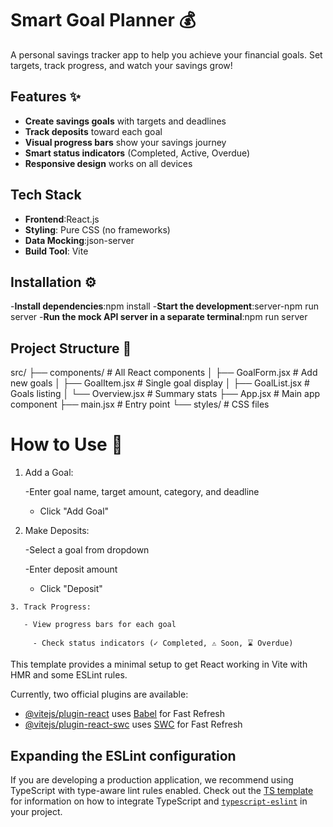# Smart Goal Planner 💰

A personal savings tracker app to help you achieve your financial goals. Set targets, track progress, and watch your savings grow!

## Features ✨

- **Create savings goals** with targets and deadlines
- **Track deposits** toward each goal
- **Visual progress bars** show your savings journey
- **Smart status indicators** (Completed, Active, Overdue)
- **Responsive design** works on all devices

## Tech Stack
- **Frontend**:React.js
- **Styling**: Pure CSS (no frameworks)
- **Data Mocking**:json-server
- **Build Tool**: Vite

## Installation ⚙️
-**Install dependencies**:npm install
-**Start the development**:server-npm run server
-**Run the mock API server in a separate terminal**:npm run server

## Project Structure 📂
src/
├── components/       # All React components
│   ├── GoalForm.jsx  # Add new goals
│   ├── GoalItem.jsx  # Single goal display
│   ├── GoalList.jsx  # Goals listing
│   └── Overview.jsx  # Summary stats
├── App.jsx           # Main app component
├── main.jsx          # Entry point
└── styles/           # CSS files


# How to Use 🚀

   1. Add a Goal:

        -Enter goal name, target amount, category, and deadline

       - Click "Add Goal"

   2. Make Deposits:

        -Select a goal from dropdown

        -Enter deposit amount

       - Click "Deposit"

    3. Track Progress:

       - View progress bars for each goal

         - Check status indicators (✓ Completed, ⚠️ Soon, ⌛ Overdue)


This template provides a minimal setup to get React working in Vite with HMR and some ESLint rules.

Currently, two official plugins are available:

- [@vitejs/plugin-react](https://github.com/vitejs/vite-plugin-react/blob/main/packages/plugin-react) uses [Babel](https://babeljs.io/) for Fast Refresh
- [@vitejs/plugin-react-swc](https://github.com/vitejs/vite-plugin-react/blob/main/packages/plugin-react-swc) uses [SWC](https://swc.rs/) for Fast Refresh

## Expanding the ESLint configuration

If you are developing a production application, we recommend using TypeScript with type-aware lint rules enabled. Check out the [TS template](https://github.com/vitejs/vite/tree/main/packages/create-vite/template-react-ts) for information on how to integrate TypeScript and [`typescript-eslint`](https://typescript-eslint.io) in your project.
